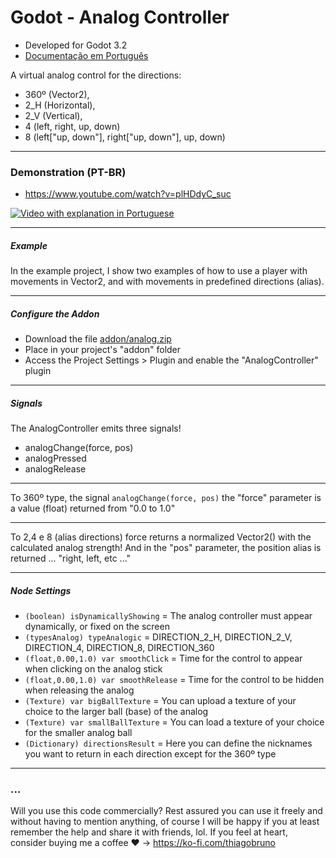 # Godot - Analog Controller

- Developed for Godot 3.2
- [Documentação em Português](README_PT-BR.md)

A virtual analog control for the directions:
- 360º (Vector2), 
- 2_H (Horizontal), 
- 2_V (Vertical), 
- 4 (left, right, up, down)
- 8 (left["up, down"], right["up, down"], up, down)

----------

### Demonstration (PT-BR)
- https://www.youtube.com/watch?v=plHDdyC_suc

[![Video with explanation in Portuguese](https://img.youtube.com/vi/plHDdyC_suc/0.jpg)](https://www.youtube.com/watch?v=plHDdyC_suc)

----------

##### Example
In the example project, I show two examples of how to use a player with movements in Vector2, and with movements in predefined directions (alias).

----------

##### Configure the Addon
- Download the file [addon/analog.zip](addon/analog_controller.zip)
- Place in your project's "addon" folder
- Access the Project Settings > Plugin and enable the "AnalogController" plugin

----------

##### Signals

The AnalogController emits three signals!

- analogChange(force, pos)
- analogPressed
- analogRelease

----------

To 360º type, the signal ```analogChange(force, pos)``` the "force" parameter is a value (float) returned from "0.0 to 1.0"

----------

To 2,4 e 8 (alias directions) force returns a normalized Vector2() with the calculated analog strength!
And in the "pos" parameter, the position alias is returned ... "right, left, etc ..."

----------

##### Node Settings


- ```(boolean) isDynamicallyShowing``` = The analog controller must appear dynamically, or fixed on the screen
- ```(typesAnalog) typeAnalogic``` = DIRECTION_2_H, DIRECTION_2_V, DIRECTION_4, DIRECTION_8, DIRECTION_360
- ```(float,0.00,1.0) var smoothClick``` = Time for the control to appear when clicking on the analog stick
- ```(float,0.00,1.0) var smoothRelease``` = Time for the control to be hidden when releasing the analog
- ```(Texture) var bigBallTexture``` = You can upload a texture of your choice to the larger ball (base) of the analog
- ```(Texture) var smallBallTexture``` = You can load a texture of your choice for the smaller analog ball
- ```(Dictionary) directionsResult``` = Here you can define the nicknames you want to return in each direction except for the 360º type

----------

### ...
Will you use this code commercially? Rest assured you can use it freely and without having to mention anything, of course I will be happy if you at least remember the help and share it with friends, lol. If you feel at heart, consider buying me a coffee :heart: -> https://ko-fi.com/thiagobruno

